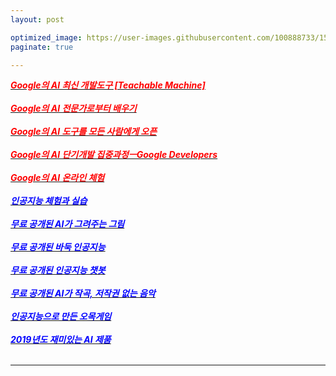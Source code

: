 ```yaml
---
layout: post

optimized_image: https://user-images.githubusercontent.com/100888733/156873478-acffbd58-d65d-48c3-a931-62a35da5cfe5.jpg
paginate: true

---
```

[<span style="color:red">***Google의 AI 최신 개발도구 [Teachable Machine]***</span>](https://teachablemachine.withgoogle.com/) <br> <br>
[<span style="color:red">***Google의 AI 전문가로부터 배우기***</span>](https://ai.google/education/) <br> <br>
[<span style="color:red">***Google의 AI 도구를 모든 사람에게 오픈***</span>](https://ai.google/tools/) <br> <br>
[<span style="color:red">***Google의 AI 단기개발 집중과정ㅡGoogle Developers***</span>](https://developers.google.com/machine-learning/crash-course) <br> <br>
[<span style="color:red">***Google의 AI 온라인 체험***</span>](http://www.minaminjee.com/) <br> <br>
[<span style="color:blue">***인공지능 체험과 실습***</span>](https://www.hellosoft.fun/aidemo/) <br> <br>
[<span style="color:blue">***무료 공개된 AI가 그려주는 그림***</span>](https://aitown.tistory.com/837) <br> <br>
[<span style="color:blue">***무료 공개된 바둑 인공지능***</span>](http://www.joeunmart.com/bbs/board.php?bo_table=kubuntu_board&wr_id=19) <br> <br>
[<span style="color:blue">***무료 공개된 인공지능 챗봇***</span>](https://www.addie.co.kr/) <br> <br>
[<span style="color:blue">***무료 공개된 AI가 작곡, 저작권 없는 음악***</span>](https://m.blog.naver.com/PostView.naver?isHttpsRedirect=true&blogId=huihi68&logNo=220986605991) <br> <br>
[<span style="color:blue">***인공지능으로 만든 오목게임***</span>](http://omok.ggemdol.com/) <br> <br>
[<span style="color:blue">***2019년도 재미있는 AI 제품***</span>](https://doooob.tistory.com/42) <br> <br>

 ---
  

